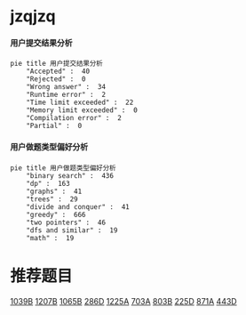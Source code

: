 # jzqjzq

<!-- tabs:start -->



#### **用户提交结果分析**

```mermaid
pie title 用户提交结果分析
    "Accepted" :  40
    "Rejected" :  0
    "Wrong answer" :  34
    "Runtime error" :  2
    "Time limit exceeded" :  22
    "Memory limit exceeded" :  0
    "Compilation error" :  2
    "Partial" :  0
```

#### **用户做题类型偏好分析**

```mermaid
pie title 用户做题类型偏好分析
    "binary search" :  436
    "dp" :  163
    "graphs" :  41
    "trees" :  29
    "divide and conquer" :  41
    "greedy" :  666
    "two pointers" :  46
    "dfs and similar" :  19
    "math" :  19
```



<!-- tabs:end -->
# 推荐题目
[1039B](https://codeforces.com/contest/1039/problem/B)
[1207B](https://codeforces.com/contest/1207/problem/B)
[1065B](https://codeforces.com/contest/1065/problem/B)
[286D](https://codeforces.com/contest/286/problem/D)
[1225A](https://codeforces.com/contest/1225/problem/A)
[703A](https://codeforces.com/contest/703/problem/A)
[803B](https://codeforces.com/contest/803/problem/B)
[225D](https://codeforces.com/contest/225/problem/D)
[871A](https://codeforces.com/contest/871/problem/A)
[443D](https://codeforces.com/contest/443/problem/D)
